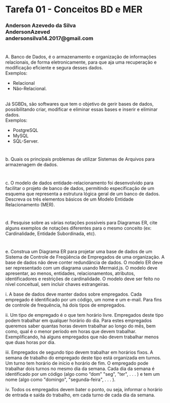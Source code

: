 <h1>Tarefa 01 - Conceitos BD e MER</h1>
<h3>
Anderson Azevedo da Silva </br>
AndersonAzeved </br>
andersonsilva14.2017@gmail.com </br>
</h3>


#
#
A. Banco de Dados, é o armazenamento e organização de informações relacionais, de forma eletronicamente, para que aja uma recuperação e modificação eficiente e segura desses dados. 
</br>Exemplos: 
- Relacional 
- Não-Relacional.

</br>Já SGBDs, são softwares que tem o objetivo de gerir bases de dados, possibilitando criar, modificar e eliminar essas bases e inserir e eliminar dados. </br>
Exemplos:
- PostgreSQL
- MySQL
- SQL-Server.

    
#
#
b. Quais os principais problemas de utilizar Sistemas de Arquivos para armazenagem de dados.


#
c. O modelo de dados entidade-relacionamento foi desenvolvido para facilitar o projeto de banco de dados, permitindo especificação de um esquema que representa a estrutura lógica geral de um banco de dados. Descreva os três elementos básicos de um Modelo Entidade Relacionamento (MER).


#
d. Pesquise sobre as várias notações possíveis para Diagramas ER, cite alguns exemplos de notações diferentes para o mesmo conceito (ex: Cardinalidade, Entidade Subordinada, etc).


#
e. Construa um Diagrama ER para projetar uma base de dados de um Sistema de Controle de Freqüência de Empregados de uma organização. A base de dados não deve conter redundância de dados. O modelo ER deve ser representado com um diagrama usando Mermaid.js. O modelo deve apresentar, ao menos, entidades, relacionamentos, atributos, identificadores e restrições de cardinalidade. O modelo deve ser feito no nível conceitual, sem incluir chaves estrangeiras.

i. A base de dados deve manter dados sobre empregados. Cada empregado é identificado por um código, um nome e um e-mail. Para fins de controle de frequência, há dois tipos de empregados.

ii. Um tipo de empregado é o que tem horário livre. Empregados deste tipo podem trabalhar em qualquer horário do dia. Para estes empregados queremos saber quantas horas devem trabalhar ao longo do mês, bem como, qual é o menor período em horas que devem trabalhar. Exemplificando, há alguns empregados que não devem trabalhar menos que duas horas por dia.

iii. Empregados de segundo tipo devem trabalhar em horários fixos. A semana de trabalho do empregado deste tipo está organizada em turnos. Um turno tem horário de início e horário de fim. O empregado pode trabalhar dois turnos no mesmo dia da semana. Cada dia da semana é identificado por um código (algo como “dom” "seg", "ter", . . . ) e tem um nome (algo como "domingo", "segunda-feira", . . . ).


iv. Todos os empregados devem bater o ponto, ou seja, informar o horário de entrada e saída do trabalho, em cada turno de cada dia da semana.

